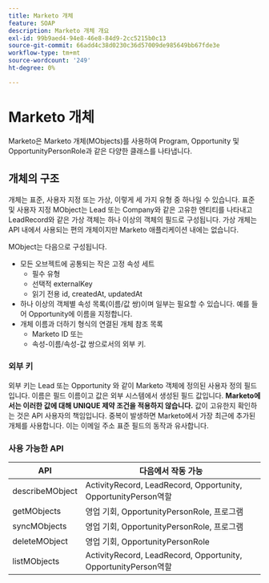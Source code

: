 ```yaml
---
title: Marketo 개체
feature: SOAP
description: Marketo 개체 개요
exl-id: 99b9aed4-94e8-46e8-84d9-2cc5215b0c13
source-git-commit: 66add4c38d0230c36d57009de985649bb67fde3e
workflow-type: tm+mt
source-wordcount: '249'
ht-degree: 0%

---
```


# Marketo 개체

Marketo은 Marketo 개체(MObjects)를 사용하여 Program, Opportunity 및 OpportunityPersonRole과 같은 다양한 클래스를 나타냅니다.

## 개체의 구조

개체는 표준, 사용자 지정 또는 가상, 이렇게 세 가지 유형 중 하나일 수 있습니다. 표준 및 사용자 지정 MObject는 Lead 또는 Company와 같은 고유한 엔티티를 나타내고 LeadRecord와 같은 가상 객체는 하나 이상의 객체의 필드로 구성됩니다. 가상 개체는 API 내에서 사용되는 편의 개체이지만 Marketo 애플리케이션 내에는 없습니다.

MObject는 다음으로 구성됩니다.

- 모든 오브젝트에 공통되는 작은 고정 속성 세트
   - 필수 유형
   - 선택적 externalKey
   - 읽기 전용 id, createdAt, updatedAt
- 하나 이상의 객체별 속성 목록(이름/값 쌍)이며 일부는 필요할 수 있습니다. 예를 들어 Opportunity에 이름을 지정합니다.
- 개체 이름과 더하기 형식의 연결된 개체 참조 목록
   - Marketo ID 또는
   - 속성-이름/속성-값 쌍으로서의 외부 키.

### 외부 키

외부 키는 Lead 또는 Opportunity 와 같이 Marketo 객체에 정의된 사용자 정의 필드입니다. 이름은 필드 이름이고 값은 외부 시스템에서 생성된 필드 값입니다. **Marketo에서는 이러한 값에 대해 UNIQUE 제약 조건을 적용하지 않습니다.** 값이 고유한지 확인하는 것은 API 사용자의 책임입니다. 중복이 발생하면 Marketo에서 가장 최근에 추가된 개체를 사용합니다. 이는 이메일 주소 표준 필드의 동작과 유사합니다.

### 사용 가능한 API

| API | 다음에서 작동 가능 |
|---|---|
| describeMObject | ActivityRecord, LeadRecord, Opportunity, OpportunityPerson역할 |
| getMObjects | 영업 기회, OpportunityPersonRole, 프로그램 |
| syncMObjects | 영업 기회, OpportunityPersonRole, 프로그램 |
| deleteMObject | 영업 기회, OpportunityPersonRole |
| listMObjects | ActivityRecord, LeadRecord, Opportunity, OpportunityPerson역할 |
